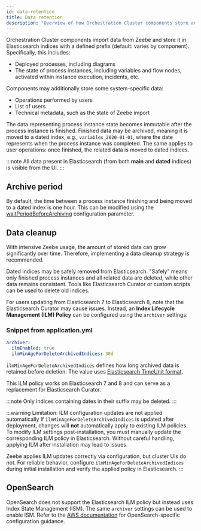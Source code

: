 ```yaml
---
id: data-retention
title: Data retention
description: "Overview of how Orchestration Cluster components store and archive data in Elasticsearch or OpenSearch."
---
```


Orchestration Cluster components import data from Zeebe and store it in Elasticsearch indices with a defined prefix (default: varies by component). Specifically, this includes:

- Deployed processes, including diagrams
- The state of process instances, including variables and flow nodes, activated within instance execution, incidents, etc.

Components may additionally store some system-specific data:

- Operations performed by users
- List of users
- Technical metadata, such as the state of Zeebe import

The data representing process instance state becomes immutable after the process instance is finished. Finished data may be archived, meaning it is moved to a dated index, e.g., `variables_2020-01-01`, where the date represents when the process instance was completed. The same applies to user operations: once finished, the related data is moved to dated indices.

:::note
All data present in Elasticsearch (from both **main** and **dated** indices) is visible from the UI.
:::

## Archive period

By default, the time between a process instance finishing and being moved to a dated index is one hour. This can be modified using the [waitPeriodBeforeArchiving](/self-managed/components/orchestration-cluster/operate/importer-and-archiver.md#archive-period) configuration parameter.

## Data cleanup

With intensive Zeebe usage, the amount of stored data can grow significantly over time. Therefore, implementing a data cleanup strategy is recommended.

Dated indices may be safely removed from Elasticsearch. "Safely" means only finished process instances and all related data are deleted, while other data remains consistent. Tools like Elasticsearch Curator or custom scripts can be used to delete old indices.

For users updating from Elasticsearch 7 to Elasticsearch 8, note that the Elasticsearch Curator may cause issues. Instead, an **Index Lifecycle Management (ILM) Policy** can be configured using the `archiver` settings:

### Snippet from application.yml

```yaml
archiver:
  ilmEnabled: true
  ilmMinAgeForDeleteArchivedIndices: 30d
```

`ilmMinAgeForDeleteArchivedIndices` defines how long archived data is retained before deletion. The value uses [Elasticsearch TimeUnit format](https://www.elastic.co/guide/en/elasticsearch/reference/current/api-conventions.html#time-units).

This ILM policy works on Elasticsearch 7 and 8 and can serve as a replacement for Elasticsearch Curator.

:::note
Only indices containing dates in their suffix may be deleted.
:::

:::warning Limitation: ILM configuration updates are not applied automatically
If `ilmMinAgeForDeleteArchivedIndices` is updated after deployment, changes will **not** automatically apply to existing ILM policies. To modify ILM settings post-installation, you must manually update the corresponding ILM policy in Elasticsearch. Without careful handling, applying ILM after installation may lead to issues.

Zeebe applies ILM updates correctly via configuration, but cluster UIs do not. For reliable behavior, configure `ilmMinAgeForDeleteArchivedIndices` during initial installation and verify the applied policy in Elasticsearch.
:::

## OpenSearch

OpenSearch does not support the Elasticsearch ILM policy but instead uses Index State Management (ISM). The same `archiver` settings can be used to enable ISM. Refer to the [AWS documentation](https://docs.aws.amazon.com/opensearch-service/latest/developerguide/ism.html) for OpenSearch-specific configuration guidance.

